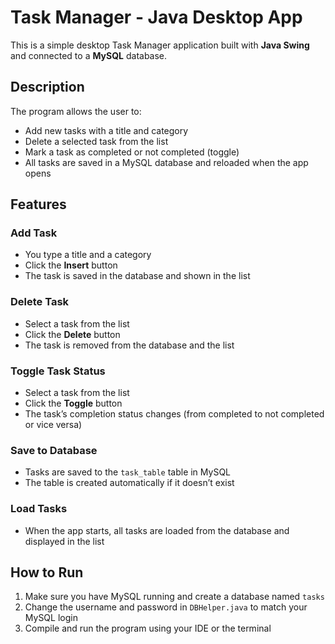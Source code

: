 # Task Manager - Java Desktop App

This is a simple desktop Task Manager application built with **Java Swing** and connected to a **MySQL** database.

## Description

The program allows the user to:

- Add new tasks with a title and category
- Delete a selected task from the list
- Mark a task as completed or not completed (toggle)
- All tasks are saved in a MySQL database and reloaded when the app opens

## Features

###  Add Task
- You type a title and a category
- Click the **Insert** button
- The task is saved in the database and shown in the list

###  Delete Task
- Select a task from the list
- Click the **Delete** button
- The task is removed from the database and the list

###  Toggle Task Status
- Select a task from the list
- Click the **Toggle** button
- The task’s completion status changes (from completed to not completed or vice versa)

###  Save to Database
- Tasks are saved to the `task_table` table in MySQL
- The table is created automatically if it doesn’t exist

###  Load Tasks
- When the app starts, all tasks are loaded from the database and displayed in the list

## How to Run

1. Make sure you have MySQL running and create a database named `tasks`
2. Change the username and password in `DBHelper.java` to match your MySQL login
3. Compile and run the program using your IDE or the terminal
